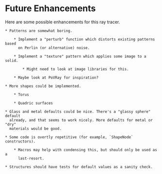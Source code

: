 # Future Enhancements

Here are some possible enhancements for this ray tracer.

    * Patterns are somewhat boring.

        * Implement a "perturb" function which distorts existing patterns based
          on Perlin (or alternative) noise.

        * Implement a "texture" pattern which applies some image to a solid.

            * Might need to look at image libraries for this.

        * Maybe look at PoVRay for inspiration?

    * More shapes could be implemented.

        * Torus

        * Quadric surfaces

    * Glass and metal defaults could be nice. There's a "glassy sphere" default
      already, and that seems to work nicely. More defaults for metal or "dry"
      materials would be good.

    * Some code is overtly repetitive (for example, `ShapeNode` constructors).

        * Macros may help with condensing this, but should only be used as a
          last-resort.

    * Structures should have tests for default values as a sanity check.
